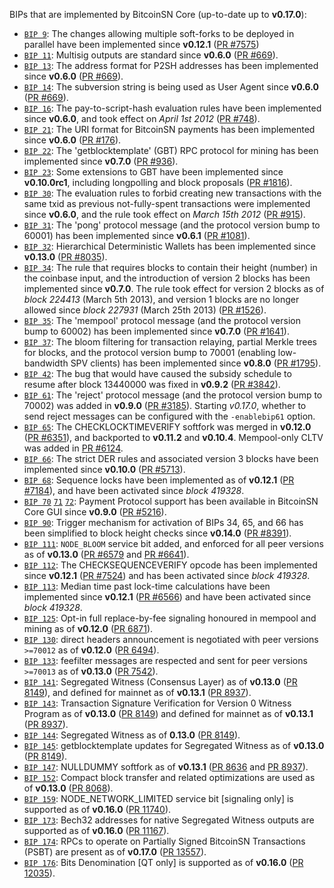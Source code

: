 BIPs that are implemented by BitcoinSN Core (up-to-date up to **v0.17.0**):

* [`BIP 9`](https://github.com/bitcoinsn/bips/blob/master/bip-0009.mediawiki): The changes allowing multiple soft-forks to be deployed in parallel have been implemented since **v0.12.1**  ([PR #7575](https://github.com/bitcoinsn/bitcoinsn/pull/7575))
* [`BIP 11`](https://github.com/bitcoinsn/bips/blob/master/bip-0011.mediawiki): Multisig outputs are standard since **v0.6.0** ([PR #669](https://github.com/bitcoinsn/bitcoinsn/pull/669)).
* [`BIP 13`](https://github.com/bitcoinsn/bips/blob/master/bip-0013.mediawiki): The address format for P2SH addresses has been implemented since **v0.6.0** ([PR #669](https://github.com/bitcoinsn/bitcoinsn/pull/669)).
* [`BIP 14`](https://github.com/bitcoinsn/bips/blob/master/bip-0014.mediawiki): The subversion string is being used as User Agent since **v0.6.0** ([PR #669](https://github.com/bitcoinsn/bitcoinsn/pull/669)).
* [`BIP 16`](https://github.com/bitcoinsn/bips/blob/master/bip-0016.mediawiki): The pay-to-script-hash evaluation rules have been implemented since **v0.6.0**, and took effect on *April 1st 2012* ([PR #748](https://github.com/bitcoinsn/bitcoinsn/pull/748)).
* [`BIP 21`](https://github.com/bitcoinsn/bips/blob/master/bip-0021.mediawiki): The URI format for BitcoinSN payments has been implemented since **v0.6.0** ([PR #176](https://github.com/bitcoinsn/bitcoinsn/pull/176)).
* [`BIP 22`](https://github.com/bitcoinsn/bips/blob/master/bip-0022.mediawiki): The 'getblocktemplate' (GBT) RPC protocol for mining has been implemented since **v0.7.0** ([PR #936](https://github.com/bitcoinsn/bitcoinsn/pull/936)).
* [`BIP 23`](https://github.com/bitcoinsn/bips/blob/master/bip-0023.mediawiki): Some extensions to GBT have been implemented since **v0.10.0rc1**, including longpolling and block proposals ([PR #1816](https://github.com/bitcoinsn/bitcoinsn/pull/1816)).
* [`BIP 30`](https://github.com/bitcoinsn/bips/blob/master/bip-0030.mediawiki): The evaluation rules to forbid creating new transactions with the same txid as previous not-fully-spent transactions were implemented since **v0.6.0**, and the rule took effect on *March 15th 2012* ([PR #915](https://github.com/bitcoinsn/bitcoinsn/pull/915)).
* [`BIP 31`](https://github.com/bitcoinsn/bips/blob/master/bip-0031.mediawiki): The 'pong' protocol message (and the protocol version bump to 60001) has been implemented since **v0.6.1** ([PR #1081](https://github.com/bitcoinsn/bitcoinsn/pull/1081)).
* [`BIP 32`](https://github.com/bitcoinsn/bips/blob/master/bip-0032.mediawiki): Hierarchical Deterministic Wallets has been implemented since **v0.13.0** ([PR #8035](https://github.com/bitcoinsn/bitcoinsn/pull/8035)).
* [`BIP 34`](https://github.com/bitcoinsn/bips/blob/master/bip-0034.mediawiki): The rule that requires blocks to contain their height (number) in the coinbase input, and the introduction of version 2 blocks has been implemented since **v0.7.0**. The rule took effect for version 2 blocks as of *block 224413* (March 5th 2013), and version 1 blocks are no longer allowed since *block 227931* (March 25th 2013) ([PR #1526](https://github.com/bitcoinsn/bitcoinsn/pull/1526)).
* [`BIP 35`](https://github.com/bitcoinsn/bips/blob/master/bip-0035.mediawiki): The 'mempool' protocol message (and the protocol version bump to 60002) has been implemented since **v0.7.0** ([PR #1641](https://github.com/bitcoinsn/bitcoinsn/pull/1641)).
* [`BIP 37`](https://github.com/bitcoinsn/bips/blob/master/bip-0037.mediawiki): The bloom filtering for transaction relaying, partial Merkle trees for blocks, and the protocol version bump to 70001 (enabling low-bandwidth SPV clients) has been implemented since **v0.8.0** ([PR #1795](https://github.com/bitcoinsn/bitcoinsn/pull/1795)).
* [`BIP 42`](https://github.com/bitcoinsn/bips/blob/master/bip-0042.mediawiki): The bug that would have caused the subsidy schedule to resume after block 13440000 was fixed in **v0.9.2** ([PR #3842](https://github.com/bitcoinsn/bitcoinsn/pull/3842)).
* [`BIP 61`](https://github.com/bitcoinsn/bips/blob/master/bip-0061.mediawiki): The 'reject' protocol message (and the protocol version bump to 70002) was added in **v0.9.0** ([PR #3185](https://github.com/bitcoinsn/bitcoinsn/pull/3185)). Starting *v0.17.0*, whether to send reject messages can be configured with the `-enablebip61` option.
* [`BIP 65`](https://github.com/bitcoinsn/bips/blob/master/bip-0065.mediawiki): The CHECKLOCKTIMEVERIFY softfork was merged in **v0.12.0** ([PR #6351](https://github.com/bitcoinsn/bitcoinsn/pull/6351)), and backported to **v0.11.2** and **v0.10.4**. Mempool-only CLTV was added in [PR #6124](https://github.com/bitcoinsn/bitcoinsn/pull/6124).
* [`BIP 66`](https://github.com/bitcoinsn/bips/blob/master/bip-0066.mediawiki): The strict DER rules and associated version 3 blocks have been implemented since **v0.10.0** ([PR #5713](https://github.com/bitcoinsn/bitcoinsn/pull/5713)).
* [`BIP 68`](https://github.com/bitcoinsn/bips/blob/master/bip-0068.mediawiki): Sequence locks have been implemented as of **v0.12.1**  ([PR #7184](https://github.com/bitcoinsn/bitcoinsn/pull/7184)), and have been activated since *block 419328*.
* [`BIP 70`](https://github.com/bitcoinsn/bips/blob/master/bip-0070.mediawiki) [`71`](https://github.com/bitcoinsn/bips/blob/master/bip-0071.mediawiki) [`72`](https://github.com/bitcoinsn/bips/blob/master/bip-0072.mediawiki): Payment Protocol support has been available in BitcoinSN Core GUI since **v0.9.0** ([PR #5216](https://github.com/bitcoinsn/bitcoinsn/pull/5216)).
* [`BIP 90`](https://github.com/bitcoinsn/bips/blob/master/bip-0090.mediawiki): Trigger mechanism for activation of BIPs 34, 65, and 66 has been simplified to block height checks since **v0.14.0** ([PR #8391](https://github.com/bitcoinsn/bitcoinsn/pull/8391)).
* [`BIP 111`](https://github.com/bitcoinsn/bips/blob/master/bip-0111.mediawiki): `NODE_BLOOM` service bit added, and enforced for all peer versions as of **v0.13.0** ([PR #6579](https://github.com/bitcoinsn/bitcoinsn/pull/6579) and [PR #6641](https://github.com/bitcoinsn/bitcoinsn/pull/6641)).
* [`BIP 112`](https://github.com/bitcoinsn/bips/blob/master/bip-0112.mediawiki): The CHECKSEQUENCEVERIFY opcode has been implemented since **v0.12.1** ([PR #7524](https://github.com/bitcoinsn/bitcoinsn/pull/7524)) and has been activated since *block 419328*.
* [`BIP 113`](https://github.com/bitcoinsn/bips/blob/master/bip-0113.mediawiki): Median time past lock-time calculations have been implemented since **v0.12.1** ([PR #6566](https://github.com/bitcoinsn/bitcoinsn/pull/6566)) and have been activated since *block 419328*.
* [`BIP 125`](https://github.com/bitcoinsn/bips/blob/master/bip-0125.mediawiki): Opt-in full replace-by-fee signaling honoured in mempool and mining as of **v0.12.0** ([PR 6871](https://github.com/bitcoinsn/bitcoinsn/pull/6871)).
* [`BIP 130`](https://github.com/bitcoinsn/bips/blob/master/bip-0130.mediawiki): direct headers announcement is negotiated with peer versions `>=70012` as of **v0.12.0** ([PR 6494](https://github.com/bitcoinsn/bitcoinsn/pull/6494)).
* [`BIP 133`](https://github.com/bitcoinsn/bips/blob/master/bip-0133.mediawiki): feefilter messages are respected and sent for peer versions `>=70013` as of **v0.13.0** ([PR 7542](https://github.com/bitcoinsn/bitcoinsn/pull/7542)).
* [`BIP 141`](https://github.com/bitcoinsn/bips/blob/master/bip-0141.mediawiki): Segregated Witness (Consensus Layer) as of **v0.13.0** ([PR 8149](https://github.com/bitcoinsn/bitcoinsn/pull/8149)), and defined for mainnet as of **v0.13.1** ([PR 8937](https://github.com/bitcoinsn/bitcoinsn/pull/8937)).
* [`BIP 143`](https://github.com/bitcoinsn/bips/blob/master/bip-0143.mediawiki): Transaction Signature Verification for Version 0 Witness Program as of **v0.13.0** ([PR 8149](https://github.com/bitcoinsn/bitcoinsn/pull/8149)) and defined for mainnet as of **v0.13.1** ([PR 8937](https://github.com/bitcoinsn/bitcoinsn/pull/8937)).
* [`BIP 144`](https://github.com/bitcoinsn/bips/blob/master/bip-0144.mediawiki): Segregated Witness as of **0.13.0** ([PR 8149](https://github.com/bitcoinsn/bitcoinsn/pull/8149)).
* [`BIP 145`](https://github.com/bitcoinsn/bips/blob/master/bip-0145.mediawiki): getblocktemplate updates for Segregated Witness as of **v0.13.0** ([PR 8149](https://github.com/bitcoinsn/bitcoinsn/pull/8149)).
* [`BIP 147`](https://github.com/bitcoinsn/bips/blob/master/bip-0147.mediawiki): NULLDUMMY softfork as of **v0.13.1** ([PR 8636](https://github.com/bitcoinsn/bitcoinsn/pull/8636) and [PR 8937](https://github.com/bitcoinsn/bitcoinsn/pull/8937)).
* [`BIP 152`](https://github.com/bitcoinsn/bips/blob/master/bip-0152.mediawiki): Compact block transfer and related optimizations are used as of **v0.13.0** ([PR 8068](https://github.com/bitcoinsn/bitcoinsn/pull/8068)).
* [`BIP 159`](https://github.com/bitcoinsn/bips/blob/master/bip-0159.mediawiki): NODE_NETWORK_LIMITED service bit [signaling only] is supported as of **v0.16.0** ([PR 11740](https://github.com/bitcoinsn/bitcoinsn/pull/11740)).
* [`BIP 173`](https://github.com/bitcoinsn/bips/blob/master/bip-0173.mediawiki): Bech32 addresses for native Segregated Witness outputs are supported as of **v0.16.0** ([PR 11167](https://github.com/bitcoinsn/bitcoinsn/pull/11167)).
* [`BIP 174`](https://github.com/bitcoinsn/bips/blob/master/bip-0174.mediawiki): RPCs to operate on Partially Signed BitcoinSN Transactions (PSBT) are present as of **v0.17.0** ([PR 13557](https://github.com/bitcoinsn/bitcoinsn/pull/13557)).
* [`BIP 176`](https://github.com/bitcoinsn/bips/blob/master/bip-0176.mediawiki): Bits Denomination [QT only] is supported as of **v0.16.0** ([PR 12035](https://github.com/bitcoinsn/bitcoinsn/pull/12035)).

